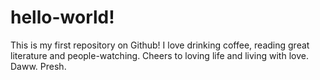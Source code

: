 
hello-world!
============
This is my first repository on Github!
I love drinking coffee, reading great literature and people-watching.
Cheers to loving life and living with love. Daww. Presh.
